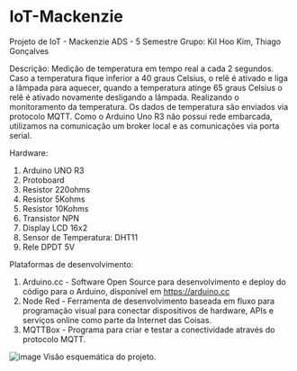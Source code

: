 # IoT-Mackenzie
Projeto de IoT - Mackenzie ADS - 5 Semestre
Grupo: Kil Hoo Kim, Thiago Gonçalves

Descrição:
Medição de temperatura em tempo real a cada 2 segundos. Caso a temperatura fique inferior a 40 graus Celsius, o relê é ativado e liga a lâmpada para aquecer, quando a temperatura atinge 65 graus Celsius o relê é ativado novamente desligando a lâmpada. Realizando o monitoramento da temperatura.
Os dados de temperatura são enviados via protocolo MQTT. Como o Arduino Uno R3 não possui rede embarcada, utilizamos na comunicação um broker local e as comunicações via porta serial.

Hardware: 
1. Arduino UNO R3
2. Protoboard
3. Resistor 220ohms
4. Resistor 5Kohms
5. Resistor 10Kohms
6. Transistor NPN
7. Display LCD 16x2
8. Sensor de Temperatura: DHT11
9. Rele DPDT 5V

Plataformas de desenvolvimento:
1. Arduino.cc - Software Open Source para desenvolvimento e deploy do código para o Arduino, disponível em https://arduino.cc
2. Node Red - Ferramenta de desenvolvimento baseada em fluxo para programação visual para conectar dispositivos de hardware, APIs e serviços online como parte da Internet das Coisas.
3. MQTTBox - Programa para criar e testar a conectividade através do protocolo MQTT.

![image](https://user-images.githubusercontent.com/62429714/169617577-1b74bc62-a49b-4642-a5a2-f0a452c917f9.png)
Visão esquemática do projeto.
